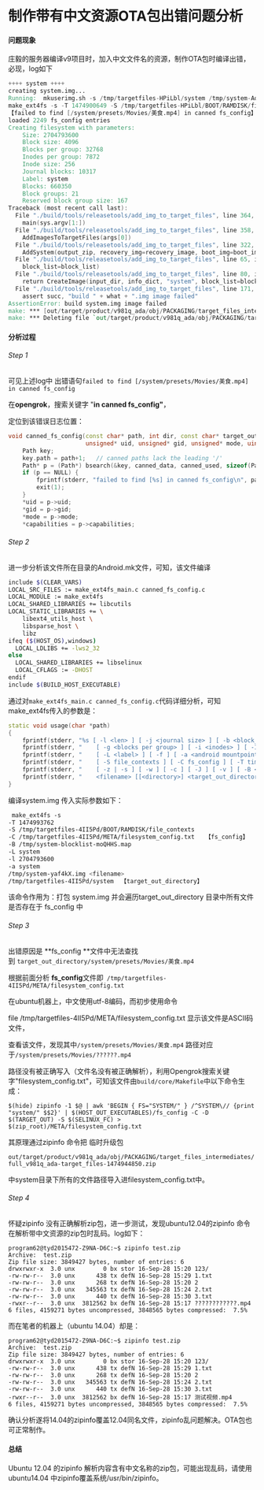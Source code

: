 # 制作带有中文资源OTA包出错问题分析

#### 问题现象

庄毅的服务器编译v9项目时，加入中文文件名的资源，制作OTA包时编译出错，必现，log如下

```verilog
++++ system ++++
creating system.img...
Running:  mkuserimg.sh -s /tmp/targetfiles-HPiLbl/system /tmp/system-AoMdO1.img ext4 system 2704793600 -T 1474900649 -C /tmp/targetfiles-HPiLbl/META/filesystem_config.txt -B /tmp/system-blocklist-xDKPz6.map -L system /tmp/targetfiles-HPiLbl/BOOT/RAMDISK/file_contexts
make_ext4fs -s -T 1474900649 -S /tmp/targetfiles-HPiLbl/BOOT/RAMDISK/file_contexts -C /tmp/targetfiles-HPiLbl/META/filesystem_config.txt -B /tmp/system-blocklist-xDKPz6.map -L system -l 2704793600 -a system /tmp/system-AoMdO1.img /tmp/targetfiles-HPiLbl/system
【failed to find [/system/presets/Movies/美食.mp4] in canned fs_config】
loaded 2249 fs_config entries
Creating filesystem with parameters:
    Size: 2704793600
    Block size: 4096
    Blocks per group: 32768
    Inodes per group: 7872
    Inode size: 256
    Journal blocks: 10317
    Label: system
    Blocks: 660350
    Block groups: 21
    Reserved block group size: 167
Traceback (most recent call last):
  File "./build/tools/releasetools/add_img_to_target_files", line 364, in <module>
    main(sys.argv[1:])
  File "./build/tools/releasetools/add_img_to_target_files", line 358, in main
    AddImagesToTargetFiles(args[0])
  File "./build/tools/releasetools/add_img_to_target_files", line 322, in AddImagesToTargetFiles
    AddSystem(output_zip, recovery_img=recovery_image, boot_img=boot_image)
  File "./build/tools/releasetools/add_img_to_target_files", line 65, in AddSystem
    block_list=block_list)
  File "./build/tools/releasetools/add_img_to_target_files", line 80, in BuildSystem
    return CreateImage(input_dir, info_dict, "system", block_list=block_list)
  File "./build/tools/releasetools/add_img_to_target_files", line 171, in CreateImage
    assert succ, "build " + what + ".img image failed"
AssertionError: build system.img image failed
make: *** [out/target/product/v981q_ada/obj/PACKAGING/target_files_intermediates/full_v981q_ada-target_files-1474944850.zip] Error 1
make: *** Deleting file `out/target/product/v981q_ada/obj/PACKAGING/target_files_intermediates/full_v981q_ada-target_files-1474944850.zip'
```



#### 分析过程

###### Step 1

可见上述log中 出错语句```failed to find [/system/presets/Movies/美食.mp4] in canned fs_config```

在**opengrok**，搜索关键字 "**in canned fs_config"**，

定位到该错误日志位置：

```c++
void canned_fs_config(const char* path, int dir, const char* target_out_path,
					  unsigned* uid, unsigned* gid, unsigned* mode, uint64_t* capabilities) {
	Path key;
	key.path = path+1;   // canned paths lack the leading '/'
	Path* p = (Path*) bsearch(&key, canned_data, canned_used, sizeof(Path), path_compare);
	if (p == NULL) {
		fprintf(stderr, "failed to find [%s] in canned fs_config\n", path);
		exit(1);
	}
	*uid = p->uid;
	*gid = p->gid;
	*mode = p->mode;
	*capabilities = p->capabilities;
```

###### Step 2

进一步分析该文件所在目录的Android.mk文件，可知，该文件编译

```sh
include $(CLEAR_VARS)
LOCAL_SRC_FILES := make_ext4fs_main.c canned_fs_config.c
LOCAL_MODULE := make_ext4fs
LOCAL_SHARED_LIBRARIES += libcutils
LOCAL_STATIC_LIBRARIES += \
    libext4_utils_host \
    libsparse_host \
    libz
ifeq ($(HOST_OS),windows)
  LOCAL_LDLIBS += -lws2_32
else
  LOCAL_SHARED_LIBRARIES += libselinux
  LOCAL_CFLAGS := -DHOST
endif
include $(BUILD_HOST_EXECUTABLE)
```

通过对```make_ext4fs_main.c canned_fs_config.c```代码详细分析，可知make_ext4fs传入的参数是：

```c++
static void usage(char *path)
{
	fprintf(stderr, "%s [ -l <len> ] [ -j <journal size> ] [ -b <block_size> ]\n", basename(path));
	fprintf(stderr, "    [ -g <blocks per group> ] [ -i <inodes> ] [ -I <inode size> ]\n");
	fprintf(stderr, "    [ -L <label> ] [ -f ] [ -a <android mountpoint> ] [ -u ]\n");
	fprintf(stderr, "    [ -S file_contexts ] [ -C fs_config ] [ -T timestamp ]\n");
	fprintf(stderr, "    [ -z | -s ] [ -w ] [ -c ] [ -J ] [ -v ] [ -B <block_list_file> ]\n");
	fprintf(stderr, "    <filename> [[<directory>] <target_out_directory>]\n");
}
```
编译system.img 传入实际参数如下：

```sh
 make_ext4fs -s 
-T 1474993762
-S /tmp/targetfiles-4II5Pd/BOOT/RAMDISK/file_contexts
-C /tmp/targetfiles-4II5Pd/META/filesystem_config.txt   【fs_config】
-B /tmp/system-blocklist-moQHHS.map
-L system
-l 2704793600
-a system
/tmp/system-yaf4kX.img <filename>
/tmp/targetfiles-4II5Pd/system  【target_out_directory】
```

该命令作用为：打包 system.img 并会遍历target_out_directory 目录中所有文件是否存在于 fs_config 中

###### Step 3

出错原因是 **fs_config **文件中无法查找到 ```target_out_directory/system/presets/Movies/美食.mp4 ```

根据前面分析 **fs_config**文件即``` /tmp/targetfiles-4II5Pd/META/filesystem_config.txt ```

在ubuntu机器上，中文使用utf-8编码，而初步使用命令

file /tmp/targetfiles-4II5Pd/META/filesystem_config.txt 显示该文件是ASCII码文件，

查看该文件，发现其中```/system/presets/Movies/美食.mp4``` 路径对应于```/system/presets/Movies/??????.mp4```

路径没有被正确写入（文件名没有被正确解析），利用Opengrok搜索关键字"filesystem_config.txt"，可知该文件由```build/core/Makefile```中以下命令生成：
```
$(hide) zipinfo -1 $@ | awk 'BEGIN { FS="SYSTEM/" } /^SYSTEM\// {print "system/" $$2}' | $(HOST_OUT_EXECUTABLES)/fs_config -C -D $(TARGET_OUT) -S $(SELINUX_FC) > $(zip_root)/META/filesystem_config.txt
```
其原理通过zipinfo 命令把 临时升级包 

```out/target/product/v981q_ada/obj/PACKAGING/target_files_intermediates/full_v981q_ada-target_files-1474944850.zip```

中system目录下所有的文件路径导入进filesystem_config.txt中。

###### Step 4

怀疑zipinfo 没有正确解析zip包，进一步测试，发现ubuntu12.04的zipinfo 命令在解析带中文资源的zip包时乱码。log如下：

```shell
program62@tyd2015472-Z9NA-D6C:~$ zipinfo test.zip
Archive:  test.zip
Zip file size: 3849427 bytes, number of entries: 6
drwxrwxr-x  3.0 unx        0 bx stor 16-Sep-28 15:20 123/
-rw-rw-r--  3.0 unx      438 tx defN 16-Sep-28 15:29 1.txt
-rw-rw-r--  3.0 unx      268 tx defN 16-Sep-28 15:20 2
-rw-rw-r--  3.0 unx   345563 tx defN 16-Sep-28 15:24 2.txt
-rw-rw-r--  3.0 unx      440 tx defN 16-Sep-28 15:30 3.txt
-rwxr--r--  3.0 unx  3812562 bx defN 16-Sep-28 15:17 ????????????.mp4
6 files, 4159271 bytes uncompressed, 3848565 bytes compressed:  7.5%
```

而在笔者的机器上（ubuntu 14.04）却是：

```shell
program62@tyd2015472-Z9NA-D6C:~$ zipinfo test.zip
Archive:  test.zip
Zip file size: 3849427 bytes, number of entries: 6
drwxrwxr-x  3.0 unx        0 bx stor 16-Sep-28 15:20 123/
-rw-rw-r--  3.0 unx      438 tx defN 16-Sep-28 15:29 1.txt
-rw-rw-r--  3.0 unx      268 tx defN 16-Sep-28 15:20 2
-rw-rw-r--  3.0 unx   345563 tx defN 16-Sep-28 15:24 2.txt
-rw-rw-r--  3.0 unx      440 tx defN 16-Sep-28 15:30 3.txt
-rwxr--r--  3.0 unx  3812562 bx defN 16-Sep-28 15:17 测试视频.mp4
6 files, 4159271 bytes uncompressed, 3848565 bytes compressed:  7.5%
```

确认分析遂将14.04的zipinfo覆盖12.04同名文件，zipinfo乱问题解决。OTA包也可正常制作。



#### 总结

Ubuntu 12.04 的zipinfo 解析内容含有中文名称的zip包，可能出现乱码，请使用ubuntu14.04 中zipinfo覆盖系统/usr/bin/zipinfo。

